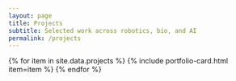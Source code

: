 ```yaml
---
layout: page
title: Projects
subtitle: Selected work across robotics, bio, and AI
permalink: /projects
---
```


{% for item in site.data.projects %}
  {% include portfolio-card.html item=item %}
{% endfor %}
